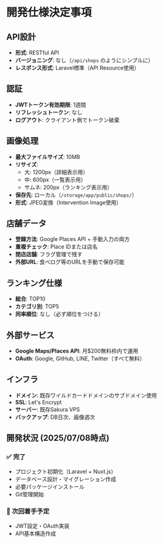 # 開発仕様決定事項

## API設計
- **形式**: RESTful API
- **バージョニング**: なし（`/api/shops` のようにシンプルに）
- **レスポンス形式**: Laravel標準（API Resource使用）

## 認証
- **JWTトークン有効期限**: 1週間
- **リフレッシュトークン**: なし
- **ログアウト**: クライアント側でトークン破棄

## 画像処理
- **最大ファイルサイズ**: 10MB
- **リサイズ**: 
  - 大: 1200px（詳細表示用）
  - 中: 600px（一覧表示用）
  - サムネ: 200px（ランキング表示用）
- **保存先**: ローカル（`/storage/app/public/shops/`）
- **形式**: JPEG変換（Intervention Image使用）

## 店舗データ
- **登録方法**: Google Places API + 手動入力の両方
- **重複チェック**: Place IDまたは店名
- **閉店店舗**: フラグ管理で残す
- **外部URL**: 食べログ等のURLを手動で保存可能

## ランキング仕様
- **総合**: TOP10
- **カテゴリ別**: TOP5
- **同率順位**: なし（必ず順位をつける）

## 外部サービス
- **Google Maps/Places API**: 月$200無料枠内で運用
- **OAuth**: Google, GitHub, LINE, Twitter（すべて無料）

## インフラ
- **ドメイン**: 既存ワイルドカードドメインのサブドメイン使用
- **SSL**: Let's Encrypt
- **サーバー**: 既存Sakura VPS
- **バックアップ**: DB日次、画像週次

## 開発状況 (2025/07/08時点)

### ✅ 完了
- プロジェクト初期化（Laravel + Nuxt.js）
- データベース設計・マイグレーション作成
- 必要パッケージインストール
- Git管理開始

### 🚧 次回着手予定
- JWT設定・OAuth実装
- API基本構造作成